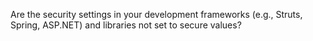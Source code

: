 Are the security settings in your development frameworks (e.g., Struts, Spring, ASP.NET) and libraries not set to secure values?  